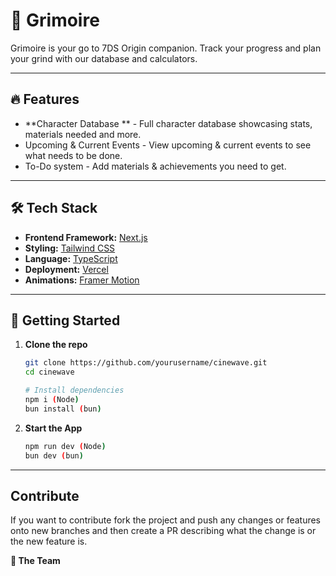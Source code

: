 # 📓 Grimoire

Grimoire is your go to 7DS Origin companion. Track your progress and plan your grind with our database and calculators.

---

## 🔥 Features

- **Character Database ** - Full character database showcasing stats, materials needed and more.
- Upcoming & Current Events - View upcoming & current events to see what needs to be done.
- To-Do system - Add materials & achievements you need to get.

---

## 🛠 Tech Stack

- **Frontend Framework:** [Next.js](https://nextjs.org/)
- **Styling:** [Tailwind CSS](https://tailwindcss.com/)
- **Language:** [TypeScript](https://www.typescriptlang.org/)
- **Deployment:** [Vercel](https://vercel.com/)
- **Animations:** [Framer Motion](https://www.framer.com/motion/)

---
## 🚀 Getting Started

1. **Clone the repo**
   ```bash
   git clone https://github.com/yourusername/cinewave.git
   cd cinewave

   # Install dependencies
   npm i (Node)
   bun install (bun)
   ```

2. **Start the App**
   ```bash
   npm run dev (Node)
   bun dev (bun)
   ```
   
---

## Contribute

   If you want to contribute fork the project and push any changes or features onto new branches and then create a PR describing what the change is or the new feature is.

**🤍 The Team**
